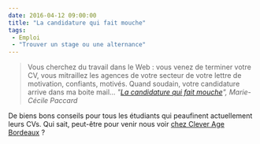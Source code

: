 ```yaml
---
date: 2016-04-12 09:00:00
title: "La candidature qui fait mouche"
tags:
 - Emploi
 - "Trouver un stage ou une alternance"
---
```


> Vous cherchez du travail dans le Web : vous venez de terminer votre CV, vous mitraillez les agences de votre secteur de votre lettre de motivation, confiants, motivés. Quand soudain, votre candidature arrive dans ma boite mail…
> <cite>"[La candidature qui fait mouche](https://medium.com/france/cv-la-candidature-qui-fait-mouche-eaa2884d2844#.j3fcbkczj)", Marie-Cécile Paccard</cite>

De biens bons conseils pour tous les étudiants qui peaufinent actuellement leurs CVs. Qui sait, peut-être pour venir nous voir [chez Clever Age Bordeaux](http://www.clever-age.com/fr/carriere/#jobs-panel) ?
